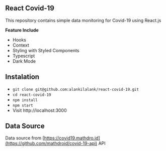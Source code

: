 ## React Covid-19

This repository contains simple data monitoring for Covid-19 using React.js

**Feature Include**

- Hooks
- Context
- Styling with Styled Components
- Typescript
- Dark Mode

## Instalation

- `git clone git@github.com:alankilalank/react-covid-19.git`
- `cd react-covid-19`
- `npm install`
- `npm start`
- Visit http://localhost:3000

## Data Source

Data source from [https://covid19.mathdro.id](https://github.com/mathdroid/covid-19-api) API
